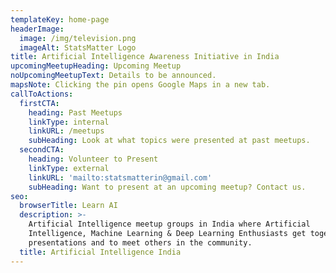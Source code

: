 ```yaml
---
templateKey: home-page
headerImage:
  image: /img/television.png
  imageAlt: StatsMatter Logo
title: Artificial Intelligence Awareness Initiative in India
upcomingMeetupHeading: Upcoming Meetup
noUpcomingMeetupText: Details to be announced.
mapsNote: Clicking the pin opens Google Maps in a new tab.
callToActions:
  firstCTA:
    heading: Past Meetups
    linkType: internal
    linkURL: /meetups
    subHeading: Look at what topics were presented at past meetups.
  secondCTA:
    heading: Volunteer to Present
    linkType: external
    linkURL: 'mailto:statsmatterin@gmail.com'
    subHeading: Want to present at an upcoming meetup? Contact us.
seo:
  browserTitle: Learn AI
  description: >-
    Artificial Intelligence meetup groups in India where Artificial
    Intelligence, Machine Learning & Deep Learning Enthusiasts get together for
    presentations and to meet others in the community.
  title: Artificial Intelligence India
---
```



